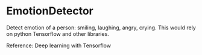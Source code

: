 # EmotionDetector
Detect emotion of a person: smiling, laughing, angry, crying. 
This would rely on python Tensorflow and other libraries.

Reference: Deep learning with Tensorflow

